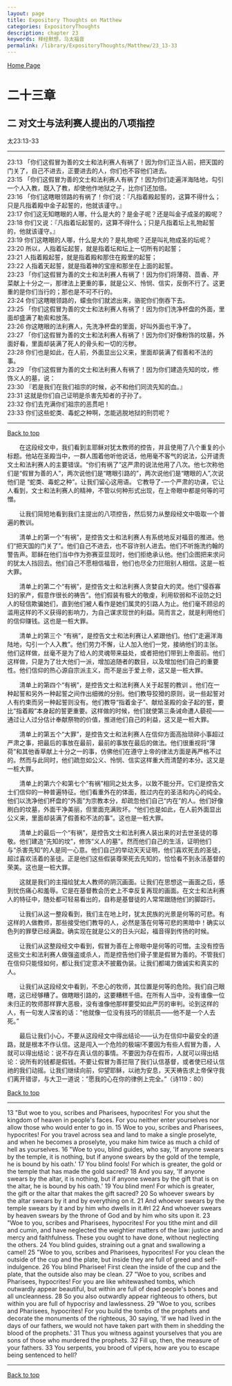 ```yaml
---
layout: page
title: Expository Thoughts on Matthew
categories: ExpositoryThoughts
description: chapter 23
keywords: 释经默想，马太福音
permalink: /library/ExpositoryThoughts/Matthew/23_13-33
---
```

[ Home Page ]({{site.baseurl}}/index) <br>

<a name="0"></a>
# 二十三章 

## 二 对文士与法利赛人提出的八项指控

太23:13-33

***

23:13 「你们这假冒为善的文士和法利赛人有祸了！因为你们正当人前，把天国的门关了，自己不进去，正要进去的人，你们也不容他们进去。<br>
23:15 「你们这假冒为善的文士和法利赛人有祸了！因为你们走遍洋海陆地，勾引一个人入教，既入了教，却使他作地狱之子，比你们还加倍。<br>
23:16 「你们这瞎眼领路的有祸了！你们说：『凡指着殿起誓的，这算不得什么；只是凡指着殿中金子起誓的，他就该谨守。』<br>
23:17 你们这无知瞎眼的人哪，什么是大的？是金子呢？还是叫金子成圣的殿呢？<br>
23:18 你们又说：『凡指着坛起誓的，这算不得什么；只是凡指着坛上礼物起誓的，他就该谨守。』<br>
23:19 你们这瞎眼的人哪，什么是大的？是礼物呢？还是叫礼物成圣的坛呢？<br>
23:20 所以，人指着坛起誓，就是指着坛和坛上一切所有的起誓；<br>
23:21 人指着殿起誓，就是指着殿和那住在殿里的起誓；<br>
23:22 人指着天起誓，就是指着神的宝座和那坐在上面的起誓。<br>
23:23 「你们这假冒为善的文士和法利赛人有祸了！因为你们将薄荷、茴香、芹菜献上十分之一，那律法上更重的事，就是公义、怜悯、信实，反倒不行了。这更重的是你们当行的；那也是不可不行的。<br>
23:24 你们这瞎眼领路的，蠓虫你们就滤出来，骆驼你们倒吞下去。<br>
23:25 「你们这假冒为善的文士和法利赛人有祸了！因为你们洗净杯盘的外面，里面却盛满了勒索和放荡。<br>
23:26 你这瞎眼的法利赛人，先洗净杯盘的里面，好叫外面也干净了。<br>
23:27 「你们这假冒为善的文士和法利赛人有祸了！因为你们好像粉饰的坟墓，外面好看，里面却装满了死人的骨头和一切的污秽。<br>
23:28 你们也是如此，在人前，外面显出公义来，里面却装满了假善和不法的事。<br>
23:29 「你们这假冒为善的文士和法利赛人有祸了！因为你们建造先知的坟，修饰义人的墓，说：<br>
23:30 『若是我们在我们祖宗的时候，必不和他们同流先知的血。』<br>
23:31 这就是你们自己证明是杀害先知者的子孙了。<br>
23:32 你们去充满你们祖宗的恶贯吧！<br>
23:33 你们这些蛇类、毒蛇之种啊，怎能逃脱地狱的刑罚呢？<br>

***

[Back to top](#0)

&emsp;&emsp;在这段经文中，我们看到主耶稣对犹太教师的控告，并且使用了八个重复的小标题。他站在圣殿当中，一群人围着他听他说话，他用毫不客气的说法，公开谴责文土和法利赛人的主要错误。“你们有祸了”这严肃的说法他用了八次。他七次称他们是“假冒为善的人”，两次说他们是“瞎眼引路的”，两次说他们是“瞎眼的人”,次说他们是 “蛇类、毒蛇之种”。让我们留心这用语。 它教导了-一个严肃的功课，它让人看到，文士和法利赛人的精神，不管以何种形式出现，在上帝眼中都是何等的可憎。

&emsp;&emsp;让我们简短地看到我们主提出的八项控告，然后努力从整段经文中吸取一个普遍的教训。

&emsp;&emsp;清单上的第一个“有祸”，是控告文士和法利赛人有系统地反对福音的推进。他们“把天国的门关了”。他们自己不进去，也不容许别人进去。他们不听施洗约翰的警告声。耶稣在他们当中作为弥赛亚显现时，他们拒绝承认他。他们企图把来求问的犹太人挡回去。他们自己不愿相信福音，他们也尽全力拦阻别人相信。这是一桩大罪。

&emsp;&emsp;清单上的第二个“有祸”，是控告文士和法利赛人贪婪自大的灵。他们“侵吞寡妇的家产，假意作很长的祷告”。他们假装有极大的敬虔，利用软弱和不设防之妇人的轻信欺骗她们，直到他们被人看作是她们属灵的引路人为止。他们毫不顾忌的滥用这样的不义获得的影响力，为自己谋求现世的利益。简而言之，就是利用他们的信仰赚钱。这也是一桩大罪。

&emsp;&emsp;清单上的第三个 “有祸”，是控告文士和法利赛让人紧跟他们。他们“走遍洋海陆地，勾引一个人入教”。他们劳力不懈，让人加入他们一党，接纳他们的主张。他们这样做，丝毫不是为了给人的灵魂带来益处，或者把他们带到上帝面前。他们这样做，只是为了壮大他们一派，增加追随者的数目，以及增加他们自己的重要性。他们信仰的热心源自宗派主义，而不是出于爱上帝，这又是一桩大罪。

&emsp;&emsp;清单上的第四个“有祸”，是控告文士和法利赛人关于起誓的教训 。他们在一种起誓和另外一种起誓之间作出细微的分别。他们教导狡猾的原则，说一些起誓对人有约束而另一种起誓则没有。他们教导“指着金子”、献给圣殿的金子起的誓，要比“指着殿”本身起的誓更重要。这样做的时候，他们就使第三条诫命遭人藐视——通过让人过分估计奉献祭物的价值，推进他们自己的利益，这又是一桩大罪。

&emsp;&emsp;清单上的第五个“大罪”，是控告文士和法利赛人在信仰方面高抬琐碎小事超过严肃之事，把最后的事放在最前，最前的事放在最后的做法。他们很重视将“薄荷”和其他香草献上十分之一的事，仿佛他们在遵守上帝的律法方面是再严格不过的。然而与此同时，他们疏忽如公义、怜悯、信实这样重大而清楚的本分。这又是一桩大罪。

&emsp;&emsp;清单上的第六个和第七个“有祸”相同之处太多，以致不能分开。它们是控告文士们信仰的一种普遍特征。他们看重外在的体面，胜过内在的圣洁和内心的纯全。他们以洗净他们杯盘的“外面”为宗教本分，却疏忽他们自己“内在”的人。他们好像刷白的坟墓，外面干净美丽，但里面充满败坏。“他们也是如此，在人前外面显出公义来，里面却装满了假善和不法的事”。这也是一桩大罪。

&emsp;&emsp;清单上的最后一个“有祸”，是控告文士和法利赛人装出来的对去世圣徒的尊敬。他们建造“先知的坟”，修饰“义人的墓”。然而他们自己的生活，证明他们与“杀害先知”的人是同一心意。他们自己的举动天天证明，他们喜欢死去的圣徒，超过喜欢活着的圣徒。正是他们这些假装尊荣死去先知的，恰恰看不到永活基督的荣美。这也是一桩大罪。

&emsp;&emsp;这就是我们的主描绘犹太人教师的阴沉画面。让我们在思想这一画面之后，感到忧伤痛心和羞辱。它是在基督教会历史上不幸反复再现的画面。在文士和法利赛人的特征中，随处都可轻易看出的，自称是基督徒的人常常跟随他们的脚踪行。

&emsp;&emsp;让我们从这一整段看到，我们主在地上时，犹太民族的光景是何等的可悲。有这样的人做教师，那些接受他们教导的人，必然是落在何等可悲的黑暗中！确实以色列的罪孽已经满盈。确实现在就是公义的日头兴起，福音得到传扬的时候。

&emsp;&emsp;让我们从这整段经文中看到，假冒为善在上帝眼中是何等的可憎。主没有控告这些文士和法利赛人做强盗或杀人，而是控告他们骨子里是假冒为善的。不管我们在信仰只能怪如何，都让我们定意决不披戴伪装。让我们都竭力做诚实和真实的人。

&emsp;&emsp;让我们从这段经文中看到，不忠心的牧师，其位置是何等的危险。我们自己眼瞎，这已经够糟了。做瞎眼引路的，这要糟糕千倍。在所有人当中，没有谁像一位未归正的牧师那样罪大恶极，没有谁像他那样要受如此严厉的审判。论到这样的人，有一句发人深省的话：”他就像一位没有技巧的领航员——他不是一个人去死。”

&emsp;&emsp;最后让我们小心，不要从这段经文中得出结论——认为在信仰中最安全的道路，就是根本不作认信。这是闯入一个危险的极端!不要因为有些人假冒为善，人就可以得出结论：说不存在真认信的事情。不要因为存在假币，人就可以得出结论：说所有的钱都是假钱。不要让假冒为善拦阻了我们认信基督，或者使已经认信祂的我们动摇。让我们继续向前，仰望耶稣，以祂为安息，天天祷告求上帝保守我们离开错谬，与大卫一道说：”愿我的心在你的律例上完全。”（诗119：80）

[Back to top](#0)

***

13 "But woe to you, scribes and Pharisees, hypocrites! For you shut the kingdom of heaven in people's faces. For you neither enter yourselves nor allow those who would enter to go in. 15 Woe to you, scribes and Pharisees, hypocrites! For you travel across sea and land to make a single proselyte, and when he becomes a proselyte, you make him twice as much a child of hell as yourselves. 16 "Woe to you, blind guides, who say, 'If anyone swears by the temple, it is nothing, but if anyone swears by the gold of the temple, he is bound by his oath.' 17 You blind fools! For which is greater, the gold or the temple that has made the gold sacred? 18 And you say, 'If anyone swears by the altar, it is nothing, but if anyone swears by the gift that is on the altar, he is bound by his oath.' 19 You blind men! For which is greater, the gift or the altar that makes the gift sacred? 20 So whoever swears by the altar swears by it and by everything on it. 21 And whoever swears by the temple swears by it and by him who dwells in it.#rl 22 And whoever swears by heaven swears by the throne of God and by him who sits upon it. 23 "Woe to you, scribes and Pharisees, hypocrites! For you tithe mint and dill and cumin, and have neglected the weightier matters of the law: justice and mercy and faithfulness. These you ought to have done, without neglecting the others. 24 You blind guides, straining out a gnat and swallowing a camel! 25 "Woe to you, scribes and Pharisees, hypocrites! For you clean the outside of the cup and the plate, but inside they are full of greed and self-indulgence. 26 You blind Pharisee! First clean the inside of the cup and the plate, that the outside also may be clean. 27 "Woe to you, scribes and Pharisees, hypocrites! For you are like whitewashed tombs, which outwardly appear beautiful, but within are full of dead people's bones and all uncleanness. 28 So you also outwardly appear righteous to others, but within you are full of hypocrisy and lawlessness. 29 "Woe to you, scribes and Pharisees, hypocrites! For you build the tombs of the prophets and decorate the monuments of the righteous, 30 saying, 'If we had lived in the days of our fathers, we would not have taken part with them in shedding the blood of the prophets.' 31 Thus you witness against yourselves that you are sons of those who murdered the prophets. 32 Fill up, then, the measure of your fathers. 33 You serpents, you brood of vipers, how are you to escape being sentenced to hell?

***

[Back to top](#0)
